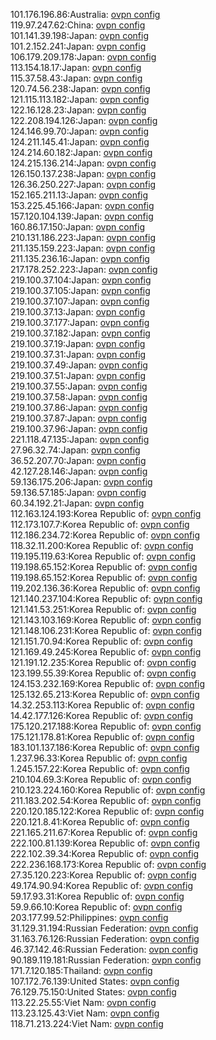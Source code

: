101.176.196.86:Australia: [ovpn config](vpn/101_176_196_86.ovpn)  
119.97.247.62:China: [ovpn config](vpn/119_97_247_62.ovpn)  
101.141.39.198:Japan: [ovpn config](vpn/101_141_39_198.ovpn)  
101.2.152.241:Japan: [ovpn config](vpn/101_2_152_241.ovpn)  
106.179.209.178:Japan: [ovpn config](vpn/106_179_209_178.ovpn)  
113.154.18.17:Japan: [ovpn config](vpn/113_154_18_17.ovpn)  
115.37.58.43:Japan: [ovpn config](vpn/115_37_58_43.ovpn)  
120.74.56.238:Japan: [ovpn config](vpn/120_74_56_238.ovpn)  
121.115.113.182:Japan: [ovpn config](vpn/121_115_113_182.ovpn)  
122.16.128.23:Japan: [ovpn config](vpn/122_16_128_23.ovpn)  
122.208.194.126:Japan: [ovpn config](vpn/122_208_194_126.ovpn)  
124.146.99.70:Japan: [ovpn config](vpn/124_146_99_70.ovpn)  
124.211.145.41:Japan: [ovpn config](vpn/124_211_145_41.ovpn)  
124.214.60.182:Japan: [ovpn config](vpn/124_214_60_182.ovpn)  
124.215.136.214:Japan: [ovpn config](vpn/124_215_136_214.ovpn)  
126.150.137.238:Japan: [ovpn config](vpn/126_150_137_238.ovpn)  
126.36.250.227:Japan: [ovpn config](vpn/126_36_250_227.ovpn)  
152.165.211.13:Japan: [ovpn config](vpn/152_165_211_13.ovpn)  
153.225.45.166:Japan: [ovpn config](vpn/153_225_45_166.ovpn)  
157.120.104.139:Japan: [ovpn config](vpn/157_120_104_139.ovpn)  
160.86.17.150:Japan: [ovpn config](vpn/160_86_17_150.ovpn)  
210.131.186.223:Japan: [ovpn config](vpn/210_131_186_223.ovpn)  
211.135.159.223:Japan: [ovpn config](vpn/211_135_159_223.ovpn)  
211.135.236.16:Japan: [ovpn config](vpn/211_135_236_16.ovpn)  
217.178.252.223:Japan: [ovpn config](vpn/217_178_252_223.ovpn)  
219.100.37.104:Japan: [ovpn config](vpn/219_100_37_104.ovpn)  
219.100.37.105:Japan: [ovpn config](vpn/219_100_37_105.ovpn)  
219.100.37.107:Japan: [ovpn config](vpn/219_100_37_107.ovpn)  
219.100.37.13:Japan: [ovpn config](vpn/219_100_37_13.ovpn)  
219.100.37.177:Japan: [ovpn config](vpn/219_100_37_177.ovpn)  
219.100.37.182:Japan: [ovpn config](vpn/219_100_37_182.ovpn)  
219.100.37.19:Japan: [ovpn config](vpn/219_100_37_19.ovpn)  
219.100.37.31:Japan: [ovpn config](vpn/219_100_37_31.ovpn)  
219.100.37.49:Japan: [ovpn config](vpn/219_100_37_49.ovpn)  
219.100.37.51:Japan: [ovpn config](vpn/219_100_37_51.ovpn)  
219.100.37.55:Japan: [ovpn config](vpn/219_100_37_55.ovpn)  
219.100.37.58:Japan: [ovpn config](vpn/219_100_37_58.ovpn)  
219.100.37.86:Japan: [ovpn config](vpn/219_100_37_86.ovpn)  
219.100.37.87:Japan: [ovpn config](vpn/219_100_37_87.ovpn)  
219.100.37.96:Japan: [ovpn config](vpn/219_100_37_96.ovpn)  
221.118.47.135:Japan: [ovpn config](vpn/221_118_47_135.ovpn)  
27.96.32.74:Japan: [ovpn config](vpn/27_96_32_74.ovpn)  
36.52.207.70:Japan: [ovpn config](vpn/36_52_207_70.ovpn)  
42.127.28.146:Japan: [ovpn config](vpn/42_127_28_146.ovpn)  
59.136.175.206:Japan: [ovpn config](vpn/59_136_175_206.ovpn)  
59.136.57.185:Japan: [ovpn config](vpn/59_136_57_185.ovpn)  
60.34.192.21:Japan: [ovpn config](vpn/60_34_192_21.ovpn)  
112.163.124.193:Korea Republic of: [ovpn config](vpn/112_163_124_193.ovpn)  
112.173.107.7:Korea Republic of: [ovpn config](vpn/112_173_107_7.ovpn)  
112.186.234.72:Korea Republic of: [ovpn config](vpn/112_186_234_72.ovpn)  
118.32.11.200:Korea Republic of: [ovpn config](vpn/118_32_11_200.ovpn)  
119.195.119.63:Korea Republic of: [ovpn config](vpn/119_195_119_63.ovpn)  
119.198.65.152:Korea Republic of: [ovpn config](vpn/119_198_65_152.ovpn)  
119.198.65.152:Korea Republic of: [ovpn config](vpn/119_198_65_152.ovpn)  
119.202.136.36:Korea Republic of: [ovpn config](vpn/119_202_136_36.ovpn)  
121.140.237.104:Korea Republic of: [ovpn config](vpn/121_140_237_104.ovpn)  
121.141.53.251:Korea Republic of: [ovpn config](vpn/121_141_53_251.ovpn)  
121.143.103.169:Korea Republic of: [ovpn config](vpn/121_143_103_169.ovpn)  
121.148.106.231:Korea Republic of: [ovpn config](vpn/121_148_106_231.ovpn)  
121.151.70.94:Korea Republic of: [ovpn config](vpn/121_151_70_94.ovpn)  
121.169.49.245:Korea Republic of: [ovpn config](vpn/121_169_49_245.ovpn)  
121.191.12.235:Korea Republic of: [ovpn config](vpn/121_191_12_235.ovpn)  
123.199.55.39:Korea Republic of: [ovpn config](vpn/123_199_55_39.ovpn)  
124.153.232.169:Korea Republic of: [ovpn config](vpn/124_153_232_169.ovpn)  
125.132.65.213:Korea Republic of: [ovpn config](vpn/125_132_65_213.ovpn)  
14.32.253.113:Korea Republic of: [ovpn config](vpn/14_32_253_113.ovpn)  
14.42.177.126:Korea Republic of: [ovpn config](vpn/14_42_177_126.ovpn)  
175.120.217.188:Korea Republic of: [ovpn config](vpn/175_120_217_188.ovpn)  
175.121.178.81:Korea Republic of: [ovpn config](vpn/175_121_178_81.ovpn)  
183.101.137.186:Korea Republic of: [ovpn config](vpn/183_101_137_186.ovpn)  
1.237.96.33:Korea Republic of: [ovpn config](vpn/1_237_96_33.ovpn)  
1.245.157.22:Korea Republic of: [ovpn config](vpn/1_245_157_22.ovpn)  
210.104.69.3:Korea Republic of: [ovpn config](vpn/210_104_69_3.ovpn)  
210.123.224.160:Korea Republic of: [ovpn config](vpn/210_123_224_160.ovpn)  
211.183.202.54:Korea Republic of: [ovpn config](vpn/211_183_202_54.ovpn)  
220.120.185.122:Korea Republic of: [ovpn config](vpn/220_120_185_122.ovpn)  
220.121.8.41:Korea Republic of: [ovpn config](vpn/220_121_8_41.ovpn)  
221.165.211.67:Korea Republic of: [ovpn config](vpn/221_165_211_67.ovpn)  
222.100.81.139:Korea Republic of: [ovpn config](vpn/222_100_81_139.ovpn)  
222.102.39.34:Korea Republic of: [ovpn config](vpn/222_102_39_34.ovpn)  
222.236.168.173:Korea Republic of: [ovpn config](vpn/222_236_168_173.ovpn)  
27.35.120.223:Korea Republic of: [ovpn config](vpn/27_35_120_223.ovpn)  
49.174.90.94:Korea Republic of: [ovpn config](vpn/49_174_90_94.ovpn)  
59.17.93.31:Korea Republic of: [ovpn config](vpn/59_17_93_31.ovpn)  
59.9.66.10:Korea Republic of: [ovpn config](vpn/59_9_66_10.ovpn)  
203.177.99.52:Philippines: [ovpn config](vpn/203_177_99_52.ovpn)  
31.129.31.194:Russian Federation: [ovpn config](vpn/31_129_31_194.ovpn)  
31.163.76.126:Russian Federation: [ovpn config](vpn/31_163_76_126.ovpn)  
46.37.142.46:Russian Federation: [ovpn config](vpn/46_37_142_46.ovpn)  
90.189.119.181:Russian Federation: [ovpn config](vpn/90_189_119_181.ovpn)  
171.7.120.185:Thailand: [ovpn config](vpn/171_7_120_185.ovpn)  
107.172.76.139:United States: [ovpn config](vpn/107_172_76_139.ovpn)  
76.129.75.150:United States: [ovpn config](vpn/76_129_75_150.ovpn)  
113.22.25.55:Viet Nam: [ovpn config](vpn/113_22_25_55.ovpn)  
113.23.125.43:Viet Nam: [ovpn config](vpn/113_23_125_43.ovpn)  
118.71.213.224:Viet Nam: [ovpn config](vpn/118_71_213_224.ovpn)  
